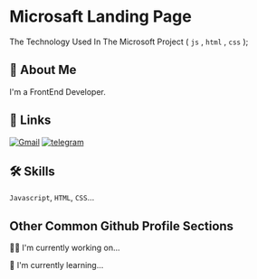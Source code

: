 
# Microsaft Landing Page



The Technology Used In The Microsoft Project ( `js` , `html` , `css` );
## 🚀 About Me
I'm a FrontEnd Developer.


## 🔗 Links
[![Gmail](https://img.shields.io/badge/Gmail-D14836?style=for-the-badge&logo=gmail&logoColor=white)](mhsn.bakhshi696@gmail.com)
[![telegram](https://img.shields.io/badge/Telegram-2CA5E0?style=for-the-badge&logo=telegram&logoColor=white)](https://t.me/Mhsn.Front)


## 🛠 Skills
`Javascript`, `HTML`, `CSS`...


## Other Common Github Profile Sections
👩‍💻 I'm currently working on...

🧠 I'm currently learning...

